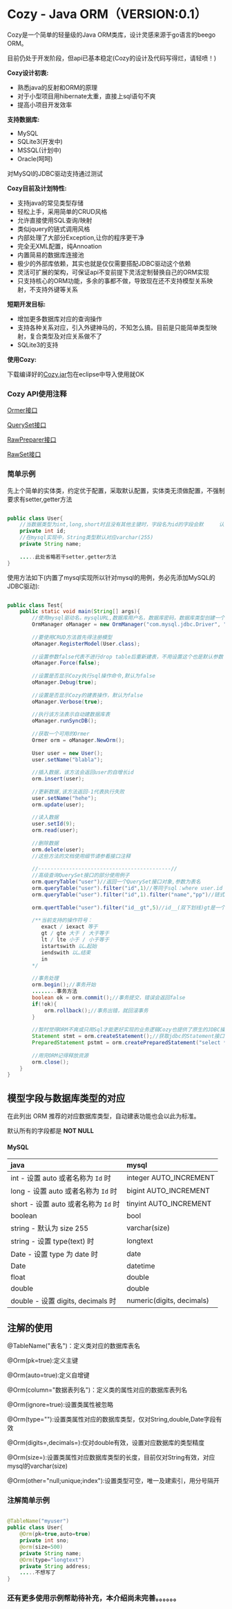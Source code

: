 Cozy - Java ORM（VERSION:0.1）
===============

Cozy是一个简单的轻量级的Java ORM类库，设计灵感来源于go语言的beego ORM。

目前仍处于开发阶段，但api已基本稳定(Cozy的设计及代码写得烂，请轻喷！)

**Cozy设计初衷:**
* 熟悉java的反射和ORM的原理
* 对于小型项目用hibernate太重，直接上sql语句不爽
* 提高小项目开发效率

**支持数据库:**
* MySQL
* SQLite3(开发中)
* MSSQL(计划中)
* Oracle(呵呵)

对MySQl的JDBC驱动支持通过测试

**Cozy目前及计划特性:**
* 支持java的常见类型存储
* 轻松上手，采用简单的CRUD风格
* 允许直接使用SQL查询/映射
* 类似jquery的链式调用风格
* 内部处理了大部分Exception,让你的程序更干净
* 完全无XML配置，纯Annoation
* 内置简易的数据库连接池
* 极少的外部库依赖，其实也就是仅仅需要搭配JDBC驱动这个依赖
* 灵活可扩展的架构，可保证api不变前提下灵活定制替换自己的ORM实现
* 只支持核心的ORM功能，多余的事都不做，导致现在还不支持模型关系映射，不支持外键等关系

**短期开发目标:**
* 增加更多数据库对应的查询操作
* 支持各种关系对应，引入外键神马的，不知怎么搞，目前是只能简单类型映射，复合类型及对应关系做不了
* SQLite3的支持


**使用Cozy:**

下载编译好的[Cozy.jar](http://www.ok.com)包在eclipse中导入使用就OK

### Cozy API使用注释
[Ormer接口]()

[QuerySet接口]()

[RawPreparer接口]()

[RawSet接口]()

### 简单示例
先上个简单的实体类，约定优于配置，采取默认配置，实体类无须做配置，不强制要求有setter,getter方法

```java

public class User{
	//当数据类型为int,long,short时且没有其他主键时，字段名为id的字段会默  	认当做自增长主键
	private int id;
	//在mysql实现中，String类型默认对应varchar(255)
	private String name;
	
	.....此处省略若干setter,getter方法
}

```
使用方法如下(内置了mysql实现所以针对mysql的用例，务必先添加MySQL的JDBC驱动):

```java

public class Test{
	public static void main(String[] args){
		//使用mysql驱动名，mysqlURL,数据库用户名，数据库密码，数据库类型创建一个OrmManager管理器，和JDBC用法差不多
		OrmManager oManager = new OrmManager("com.mysql.jdbc.Driver", "jdbc:mysql://127.0.0.1:3306/cozytest", "root", "", "mysql");
		
		//要使用CRUD方法首先得注册模型
		oManager.RegisterModel(User.class);
		
		//设置参数false代表不进行drop table后重新建表，不用设置这个也是默认参数
		oManager.Force(false);
		
		//设置是否显示Cozy执行sql操作命令,默认为false
		oManager.Debug(true);
		
		//设置是否显示Cozy的建表操作，默认为false
		oManager.Verbose(true);
		
		//执行该方法表示自动建数据库表
		oManager.runSyncDB();
		
		//获取一个可用的Ormer
		Ormer orm = oManager.NewOrm();
		
		User user = new User();
		user.setName("blabla");
		
		//插入数据，该方法会返回user的自增长id
		orm.insert(user);
		
		//更新数据,该方法返回-1代表执行失败
		user.setName("hehe");
		orm.update(user);
		
		//读入数据
		user.setId(9);
		orm.read(user);
		
		//删除数据
		orm.delete(user);
		//这些方法的文档使用细节请参看接口注释
		
		//-------------------------------------------//
		//高级查询QuerySet接口的部分使用例子
		orm.queryTable("user")//返回一个QuerySet接口对象,参数为表名
		orm.queryTable("user").filter("id",1)//等同于sql：where user.id = 1
		orm.queryTable("user").filter("id",1).filter("name","pp")//链式调用，等同于sql：where user.id = 1 and user.name = 'pp'
		
		orm.quertTable("user").filter("id__gt",5)//id__(双下划线)gt是一个查询表达式，gt是操作符号关键词，等同于sql: where user.id>5
		
		/**当前支持的操作符号：
           exact / iexact 等于
           gt / gte 大于 / 大于等于
           lt / lte 小于 / 小于等于
           istartswith 以…起始
           iendswith 以…结束
           in
		*/
		
		//事务处理
		orm.begin();//事务开始
		........事务方法
		boolean ok = orm.commit();//事务提交，错误会返回false
		if(!ok){
			orm.rollback();//事务出错，就回滚事务
		}
		
		//暂时觉得ORM不爽或只用Sql才能更好实现的业务逻辑Cozy也提供了原生的JDBC操作Sql的方法
		Statement stmt = orm.createStatement();//获取jdbc的Statement接口
		PreparedStatement pstmt = orm.createPreparedStatement("select * from user where id = ?");
		
		//用完ORM记得释放资源
		orm.close();
	}
}

```

## 模型字段与数据库类型的对应

在此列出 ORM 推荐的对应数据库类型，自动建表功能也会以此为标准。

默认所有的字段都是 **NOT NULL**

#### MySQL

| java		   |mysql
| :---   	   | :---
| int - 设置 auto 或者名称为 `Id` 时 | integer AUTO_INCREMENT
| long - 设置 auto 或者名称为 `Id` 时 | bigint AUTO_INCREMENT
| short - 设置 auto 或者名称为 `Id` 时 | tinyint AUTO_INCREMENT
| boolean | bool
| string - 默认为 size 255 | varchar(size)
| string - 设置 type(text) 时 | longtext
| Date - 设置 type 为 date 时 | date
| Date | datetime
| float | double
| double | double
| double - 设置 digits, decimals 时  | numeric(digits, decimals)

## 注解的使用

@TableName("表名")：定义类对应的数据库表名

@Orm(pk=true):定义主键

@Orm(auto=true):定义自增键

@Orm(column="数据表列名")：定义类的属性对应的数据库表列名

@Orm(ignore=true):设置类属性被忽略

@Orm(type=""):设置类属性对应的数据库类型，仅对String,double,Date字段有效

@Orm(digits=,decimals=):仅对double有效，设置对应数据库的类型精度

@Orm(size=):设置类属性对应数据库类型的长度，目前仅对String有效，对应mysql的varchar(size)

@Orm(other="null;unique;index"):设置类型可空，唯一及建索引，用分号隔开

### 注解简单示例

```java

@TableName("myuser")
public class User{
	@Orm(pk=true,auto=true)
	private int sno;
	@orm(size=500)
	private String name;
	@Orm(type="longtext")
	private String address;
	.....不想写了
}

```

### 还有更多使用示例帮助待补充，本介绍尚未完善。。。。。。